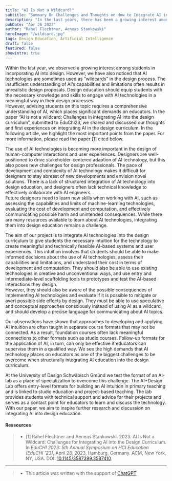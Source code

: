 ```yaml
---
title: "AI Is Not a Wildcard!"
subtitle: "Summary On Challenges and Thoughts on How to Integrate AI into the Design Curriculum"
description: "In the last years, there has been a growing interest among design students in incorporating AI into their work. However, insufficient understanding of AI's capabilities and limitations often leads to unrealistic design proposals. To address this, design education needs to equip students with the necessary knowledge and skills to engage with AI technologies in a meaningful way. In this article we summarize our thoughts and experiences on integrating AI into the design curriculum."
pubDate: "Apr 26 2023"
author: "Rahel Flechtner, Aeneas Stankowski"
heroImage: "/wildcard.jpg"
tags: Design Education, Artificial Intelligence
draft: false 
featured: false
showintro: true
---
```


Within the last year, we observed a growing interest among students in incorporating AI into design. However, we have also noticed that AI technologies are sometimes used as “wildcards” in the design process. The insufficient understanding of AI‘s capabilities and limitations often results in unrealistic design proposals. Design education should equip students with the necessary knowledge and skills to engage with AI technologies in a meaningful way in their design processes.  
However, advising students on this topic requires a comprehensive understanding of AI, which places significant demands on educators. In the paper “AI is not a wildcard: Challenges in integrating AI into the design curriculum”, submitted to EduChi23, we shared and discussed our thoughts and first experiences on integrating AI in the design curriculum. In the following article, we highlight the most important points from the paper. For more information, please read the paper [\[1\]](#ressources) cited below.

The use of AI technologies is becoming more important in the design of human-computer interactions and user experiences. Designers are well-positioned to drive stakeholder-centered adaption of AI technology, but this also poses new challenges for design professionals. The pace of development and complexity of AI technology makes it difficult for designers to stay abreast of new developments and envision novel solutions. There is a lack of structured integration of AI technology into design education, and designers often lack technical knowledge to effectively collaborate with AI engineers.  
Future designers need to learn new skills when working with AI, such as assessing the capabilities and limits of machine-learning technologies, evaluating the cost of development and computation, and effectively communicating possible harm and unintended consequences. While there are many resources available to learn about AI technologies, integrating them into design education remains a challenge.

The aim of our project is to integrate AI technologies into the design curriculum to give students the necessary intuition for the technology to create meaningful and technically feasible AI-based systems and user experiences. This intuition involves that students should be able to make informed decisions about the use of AI technologies, assess their capabilities and limitations, and understand their cost in terms of development and computation. They should also be able to use existing technologies in creative and unconventional ways, and use entry and intermediate-level scaffolding tools to prototypes and test the AI-based interactions they design.  
However, they should also be aware of the possible consequences of implementing AI technologies and evaluate if it is possible to mitigate or avert possible side effects by design. They must be able to use speculative and conceptual approaches consciously instead of using AI as a wildcard, and should develop a precise language for communicating about AI topics.

Our observations have shown that approaches to developing and applying AI intuition are often taught in separate course formats that may not be connected. As a result, foundation courses often lack meaningful connections to other formats such as studio courses. Follow-up formats for the application of AI, in turn, can only be effective if educators can supervise them in a qualified way. We see the high demands that AI technology places on educators as one of the biggest challenges to be overcome when structurally integrating AI education into the design curriculum.

At the University of Design Schwäbisch Gmünd we test the format of an AI-lab as a place of specialization to overcome this challenge. The AI+Design Lab offers entry-level formats for building an AI intuition in primary teaching and is linked to studio education and project-based teaching. The lab provides students with technical support and advice for their projects and serves as a contact point for educators to learn and discuss the technology. With our paper, we aim to inspire further research and discussion on integrating AI into design education.

#### Ressources

> - [1] Rahel Flechtner and Aeneas Stankowski. 2023. AI Is Not a Wildcard: Challenges for Integrating AI into the Design Curriculum. In _EduCHI 2023: 5th Annual Symposium on HCI Education (EduCHI ’23)_, April 28, 2023, Hamburg, Germany. ACM, New York, NY, USA. DOI: [10.1145/3587399.3587410](https://doi.org/10.1145/3587399.3587410).

---

> - This article was written with the support of [ChatGPT](https://chat.openai.com/)
